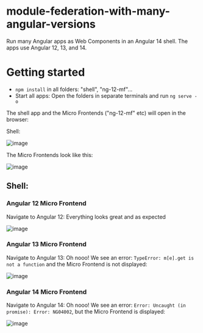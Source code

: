 # module-federation-with-many-angular-versions
Run many Angular apps as Web Components in an Angular 14 shell. The apps use Angular 12, 13, and 14.

# Getting started

- `npm install` in all folders: "shell", "ng-12-mf"...
- Start all apps: Open the folders in separate terminals and run `ng serve -o`

The shell app and the Micro Frontends ("ng-12-mf" etc) will open in the browser:

Shell:

![image](https://user-images.githubusercontent.com/1272446/215782369-521688ef-edf8-4470-943c-4478b21f9143.png)


The Micro Frontends look like this:

![image](https://user-images.githubusercontent.com/1272446/215782521-24d7c70c-072d-464a-87c0-4a8be925f584.png)


## Shell:

### Angular 12 Micro Frontend

Navigate to Angular 12: Everything looks great and as expected

![image](https://user-images.githubusercontent.com/1272446/215782718-0ee4aa21-b89a-49d6-94bc-eb43b5ad49a8.png)

### Angular 13 Micro Frontend

Navigate to Angular 13: Oh nooo! We see an error: `TypeError: m[e].get is not a function` and the Micro Frontend is not displayed:

![image](https://user-images.githubusercontent.com/1272446/215783459-6fba6257-1922-4ce1-884b-cfe23b3e7081.png)

### Angular 14 Micro Frontend

Navigate to Angular 14: Oh nooo! We see an error: `Error: Uncaught (in promise): Error: NG04002`, but the Micro Frontend is displayed:

![image](https://user-images.githubusercontent.com/1272446/215783849-a8885a2c-1919-404e-a1ad-ca5f3fffb7f6.png)



